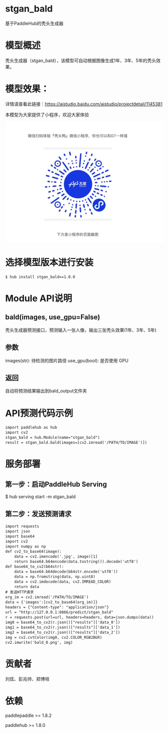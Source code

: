 # stgan_bald
基于PaddleHub的秃头生成器
# 模型概述
秃头生成器（stgan_bald），该模型可自动根据图像生成1年、3年、5年的秃头效果。
# 模型效果：

详情请查看此链接：https://aistudio.baidu.com/aistudio/projectdetail/1145381

本模型为大家提供了小程序，欢迎大家体验

![image](https://github.com/1084667371/stgan_bald/blob/main/images/code.jpg)

# 选择模型版本进行安装
    $ hub install stgan_bald==1.0.0
# Module API说明
## bald(images, use_gpu=False)
秃头生成器预测接口，预测输入一张人像，输出三张秃头效果(1年、3年、5年)
## 参数
images(str): 待检测的图片路径
use_gpu(bool): 是否使用 GPU
## 返回
自动将预测结果输出到bald_output文件夹
# API预测代码示例
    import paddlehub as hub
    import cv2
    stgan_bald = hub.Module(name="stgan_bald")
    result = stgan_bald.bald(images=[cv2.imread('/PATH/TO/IMAGE')])
# 服务部署
## 第一步：启动PaddleHub Serving
$ hub serving start -m stgan_bald
## 第二步：发送预测请求
    import requests
    import json
    import base64
    import cv2
    import numpy as np
    def cv2_to_base64(image):
        data = cv2.imencode('.jpg', image)[1]
        return base64.b64encode(data.tostring()).decode('utf8')
    def base64_to_cv2(b64str):
        data = base64.b64decode(b64str.encode('utf8'))
        data = np.fromstring(data, np.uint8)
        data = cv2.imdecode(data, cv2.IMREAD_COLOR)
        return data
    # 发送HTTP请求
    org_im = cv2.imread('/PATH/TO/IMAGE')
    data = {'images':[cv2_to_base64(org_im)]}
    headers = {"Content-type": "application/json"}
    url = "http://127.0.0.1:8866/predict/stgan_bald"
    r = requests.post(url=url, headers=headers, data=json.dumps(data))
    img0 = base64_to_cv2(r.json()["results"]['data_0'])
    img1 = base64_to_cv2(r.json()["results"]['data_1'])
    img2 = base64_to_cv2(r.json()["results"]['data_2'])
    img = cv2.cvtColor(img0, cv2.COLOR_RGB2BGR)
    cv2.imwrite('bald_0.png', img)
# 贡献者
刘炫、彭兆帅、郑博培
# 依赖
paddlepaddle >= 1.8.2 

paddlehub >= 1.8.0

